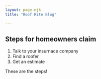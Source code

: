 ```yaml
---
layout: page.njk
title: "Roof Rite Blog"

---
```

## Steps for homeowners claim

1. Talk to your insurnace company
2. Find a roofer
3. Get an estimate

These are the steps!
